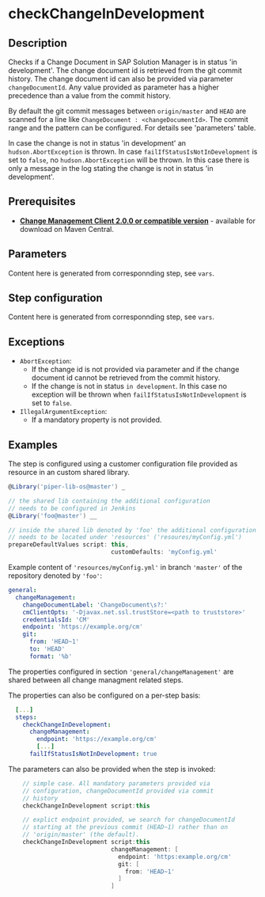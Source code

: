 # checkChangeInDevelopment

## Description

Checks if a Change Document in SAP Solution Manager is in status 'in development'. The change document id is retrieved from the git commit history. The change document id
can also be provided via parameter `changeDocumentId`. Any value provided as parameter has a higher precedence than a value from the commit history.

By default the git commit messages between `origin/master` and `HEAD` are scanned for a line like `ChangeDocument : <changeDocumentId>`. The commit
range and the pattern can be configured. For details see 'parameters' table.

In case the change is not in status 'in development' an `hudson.AbortException` is thrown. In case `failIfStatusIsNotInDevelopment`
is set to `false`, no `hudson.AbortException` will be thrown. In this case there is only a message in the log stating the change is not in status 'in development'.

## Prerequisites

* **[Change Management Client 2.0.0 or compatible version](http://central.maven.org/maven2/com/sap/devops/cmclient/dist.cli/)** - available for download on Maven Central.

## Parameters

Content here is generated from corresponnding step, see `vars`.

## Step configuration

Content here is generated from corresponnding step, see `vars`.

## Exceptions

* `AbortException`:
  * If the change id is not provided via parameter and if the change document id cannot be retrieved from the commit history.
  * If the change is not in status `in development`. In this case no exception will be thrown when `failIfStatusIsNotInDevelopment` is set to `false`.
* `IllegalArgumentException`:
  * If a mandatory property is not provided.

## Examples

The step is configured using a customer configuration file provided as
resource in an custom shared library.

```groovy
@Library('piper-lib-os@master') _

// the shared lib containing the additional configuration
// needs to be configured in Jenkins
@Library('foo@master') __

// inside the shared lib denoted by 'foo' the additional configuration file
// needs to be located under 'resources' ('resoures/myConfig.yml')
prepareDefaultValues script: this,
                             customDefaults: 'myConfig.yml'
```

Example content of `'resources/myConfig.yml'` in branch `'master'` of the repository denoted by
`'foo'`:

```yaml
general:
  changeManagement:
    changeDocumentLabel: 'ChangeDocument\s?:'
    cmClientOpts: '-Djavax.net.ssl.trustStore=<path to truststore>'
    credentialsId: 'CM'
    endpoint: 'https://example.org/cm'
    git:
      from: 'HEAD~1'
      to: 'HEAD'
      format: '%b'
```

The properties configured in section `'general/changeManagement'` are shared between all change managment related steps.

The properties can also be configured on a per-step basis:

```yaml
  [...]
  steps:
    checkChangeInDevelopment:
      changeManagement:
        endpoint: 'https://example.org/cm'
        [...]
      failIfStatusIsNotInDevelopment: true
```

The parameters can also be provided when the step is invoked:

```groovy
    // simple case. All mandatory parameters provided via
    // configuration, changeDocumentId provided via commit
    // history
    checkChangeInDevelopment script:this
```

```groovy
    // explict endpoint provided, we search for changeDocumentId
    // starting at the previous commit (HEAD~1) rather than on
    // 'origin/master' (the default).
    checkChangeInDevelopment script:this
                             changeManagement: [
                               endpoint: 'https:example.org/cm'
                               git: [
                                 from: 'HEAD~1'
                               ]
                             ]
```
